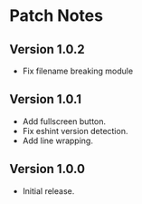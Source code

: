 # Patch Notes

## Version 1.0.2

* Fix filename breaking module

## Version 1.0.1

* Add fullscreen button.
* Fix eshint version detection.
* Add line wrapping.

## Version 1.0.0

* Initial release.
